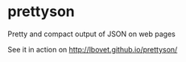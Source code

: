 # prettyson
Pretty and compact output of JSON on web pages

See it in action on http://lbovet.github.io/prettyson/
